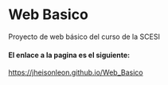 # Web Basico
Proyecto de web básico del curso de la SCESI
#### El enlace a la pagina es el siguiente:
https://jheisonleon.github.io/Web_Basico 
